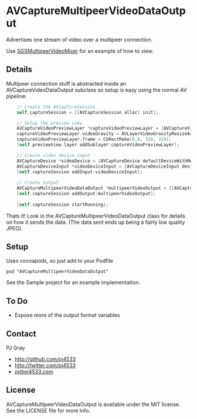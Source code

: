 AVCaptureMultipeerVideoDataOutput
=================

Advertises one stream of video over a multipeer connection.

Use [SGSMultipeerVideoMixer](https://github.com/pj4533/SGSMultipeerVideoMixer) for an example of how to view.

## Details

Multipeer connection stuff is abstracted inside an AVCaptureVideoDataOutput subclass so setup is easy using the normal AV pipeline:

```objective-c
	// Create the AVCaptureSession
    self.captureSession = [[AVCaptureSession alloc] init];

	// Setup the preview view
    AVCaptureVideoPreviewLayer *captureVideoPreviewLayer = [AVCaptureVideoPreviewLayer layerWithSession:self.captureSession];
    captureVideoPreviewLayer.videoGravity = AVLayerVideoGravityResizeAspectFill;
    captureVideoPreviewLayer.frame = CGRectMake(0,0, 320, 320);
    [self.previewView.layer addSublayer:captureVideoPreviewLayer];

    // Create video device input
    AVCaptureDevice *videoDevice = [AVCaptureDevice defaultDeviceWithMediaType:AVMediaTypeVideo];
    AVCaptureDeviceInput *videoDeviceInput = [AVCaptureDeviceInput deviceInputWithDevice:videoDevice error:nil];
    [self.captureSession addInput:videoDeviceInput];
    
    // Create output
    AVCaptureMultipeerVideoDataOutput *multipeerVideoOutput = [[AVCaptureMultipeerVideoDataOutput alloc] initWithDisplayName:[[UIDevice currentDevice] name]];
    [self.captureSession addOutput:multipeerVideoOutput];
    
    [self.captureSession startRunning];
```

Thats it!  Look in the AVCaptureMultipeerVideoDataOutput class for details on how it sends the data.  (The data sent ends up being a fairly low quality JPEG).

## Setup

Uses cocoapods, so just add to your Podfile

```pod "AVCaptureMultipeerVideoDataOutput"```

See the Sample project for an example implementation.

## To Do

* Expose more of the output format variables

## Contact

PJ Gray

- http://github.com/pj4533
- http://twitter.com/pj4533
- pj@pj4533.com

## License

AVCaptureMultipeerVideoDataOutput is available under the MIT license. See the LICENSE file for more info.
